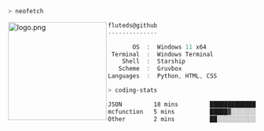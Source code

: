 ```zsh
> neofetch
```

<!--img align="left" src="https://github.com/fluteds.png" alt="logo.png" width="200"/>-->
<img align="left" src="https://external-content.duckduckgo.com/iu/?u=https%3A%2F%2F78.media.tumblr.com%2F975fca5f82161b190efdcaa05ffbd4ec%2Ftumblr_p6q6m9TJF01x3p3jmo1_500.png&f=1&nofb=1" alt="logo.png" width="200"/>

```csharp
fluteds@github
--------------

       OS  :  Windows 11 x64
 Terminal  :  Windows Terminal
    Shell  :  Starship
   Scheme  :  Gruvbox
Languages  :  Python, HTML, CSS
```

```zsh
> coding-stats
```

<!--START_SECTION:waka-->

```txt
JSON         18 mins         █████████████████▒░░░░░░░   69.71 %
mcfunction   5 mins          █████▓░░░░░░░░░░░░░░░░░░░   22.03 %
Other        2 mins          ██░░░░░░░░░░░░░░░░░░░░░░░   08.26 %
```

<!--END_SECTION:waka-->
